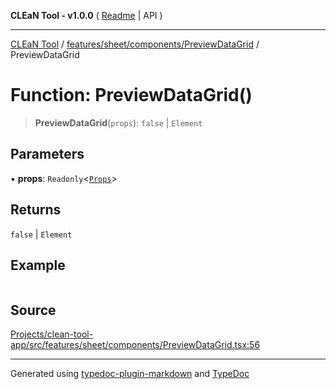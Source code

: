 **CLEaN Tool - v1.0.0** ( [Readme](../../../../../README.md) \| API )

***

[CLEaN Tool](../../../../../modules.md) / [features/sheet/components/PreviewDataGrid](../README.md) / PreviewDataGrid

# Function: PreviewDataGrid()

> **PreviewDataGrid**(`props`): `false` \| `Element`

## Parameters

▪ **props**: `Readonly`\<[`Props`](../private/interfaces/Props.md)\>

## Returns

`false` \| `Element`

## Example

```ts

```

## Source

[Projects/clean-tool-app/src/features/sheet/components/PreviewDataGrid.tsx:56](https://github.com/yuckyh/clean-tool-app/)

***

Generated using [typedoc-plugin-markdown](https://www.npmjs.com/package/typedoc-plugin-markdown) and [TypeDoc](https://typedoc.org/)

